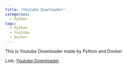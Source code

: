 ```yaml
---
title: "Youtube Downloader"
categories:
  - Python
tags:
  - Python
  - Youtube
  - Docker
---
```


This is Youtube Downloader made by Python and Docker

Link: [Youtube Downloader](https://www.youtubedownloadsupport.com/)